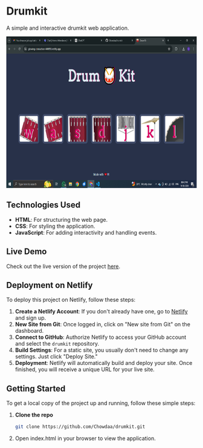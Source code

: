 # Drumkit

A simple and interactive drumkit web application.

<img src="drum.png" width="600" height="400">

## Technologies Used

- **HTML**: For structuring the web page.
- **CSS**: For styling the application.
- **JavaScript**: For adding interactivity and handling events.

## Live Demo

Check out the live version of the project [here](https://glowing-cranachan-440f88.netlify.app/).

## Deployment on Netlify

To deploy this project on Netlify, follow these steps:

1. **Create a Netlify Account**: If you don't already have one, go to [Netlify](https://www.netlify.com/) and sign up.
2. **New Site from Git**: Once logged in, click on "New site from Git" on the dashboard.
3. **Connect to GitHub**: Authorize Netlify to access your GitHub account and select the `drumkit` repository.
4. **Build Settings**: For a static site, you usually don't need to change any settings. Just click "Deploy Site."
5. **Deployment**: Netlify will automatically build and deploy your site. Once finished, you will receive a unique URL for your live site.

## Getting Started

To get a local copy of the project up and running, follow these simple steps:

1. **Clone the repo**
   ```sh
   git clone https://github.com/Chowdaa/drumkit.git
   
2. Open index.html in your browser to view the application.

